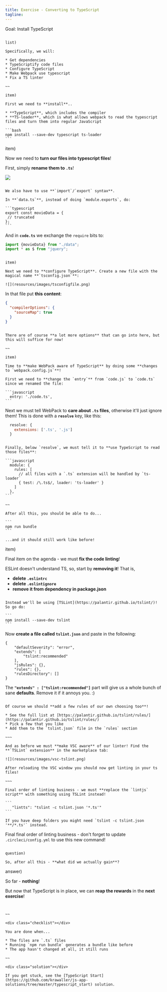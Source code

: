 ```yaml
---
title: Exercise - Converting to TypeScript
tagline:
---
```



<div class="goal"></div>

Goal: Install TypeScript

~~~

list)

Specifically, we will:

* Get dependencies
* TypeScriptify code files
* Configure TypeScript
* Make Webpack use typescript
* Fix a TS linter

~~

item)

First we need to **install**..

* **TypeScript**, which includes the compiler
* **TS-loader**, which is what allows webpack to read the typescript files and turn them into regular JavaScript

```bash
npm install --save-dev typescript ts-loader
```

~~~

item)

Now we need to **turn our files into typescript files**!

First, simply **rename them to `.ts`**!

![](resources/images/tsfiles.png)

~~~

We also have to use **`import`/`export` syntax**.

In **`data.ts`**, instead of doing `module.exports`, do:

```typescript
export const movieData = {
 // truncated
};
```

~~~

And in **`code.ts`** we exchange the `require` bits to:

```typescript
import {movieData} from "./data";
import * as $ from "jquery";
```

~~~

item)

Next we need to **configure TypeScript**. Create a new file with the magical name **`tsconfig.json`**:

![](resources/images/tsconfigfile.png)

~~~

In that file put **this content**:

```json
{
  "compilerOptions": {
    "sourceMap": true
  }
}
```

~~~

There are of course **a lot more options** that can go into here, but this will suffice for now!

~~

item)

Time to **make WebPack aware of TypeScript** by doing some **changes to `webpack.config.js`**!

First we need to **change the `entry`** from `code.js` to `code.ts` since we renamed the file:

```javascript
  entry: './code.ts',
```

~~~~

Next we must tell WebPack to **care about `.ts` files**, otherwise it'll just ignore them! This is done with a **`resolve`** key, like this:

```javascript
  resolve: {
    extensions: ['.ts', '.js']
  }
```

~~~

Finally, below `resolve`, we must tell it to **use TypeScript to read those files**:

```javascript 
  module: {
    rules: [
      // all files with a `.ts` extension will be handled by `ts-loader`
      { test: /\.ts$/, loader: 'ts-loader' }
    ]
  },
```

~~

After all this, you should be able to do...

```
npm run bundle
```

...and it should still work like before!

~~~

item)

Final item on the agenda - we must **fix the code linting**!

ESLint doesn't understand TS, so, start by **removing it**! That is,

* **delete `.eslintrc`**
* **delete `.eslintignore`**
* **remove it from dependency in package.json**

~~~

Instead we'll be using [TSLint](https://palantir.github.io/tslint/)! So go do:

```
npm install --save-dev tslint
```
~~~

Now **create a file called `tslint.json`** and paste in the following:

```
{
    "defaultSeverity": "error",
    "extends": [
        "tslint:recommended"
    ],
    "jsRules": {},
    "rules": {},
    "rulesDirectory": []
}
```

The **`"extends" : ["tslint:recommended"]`** part will give us a whole bunch of sane **defaults**. Remove it if it annoys you. :)
~~~~

Of course we should **add a few rules of our own choosing too**!

* See the full list at [https://palantir.github.io/tslint/rules/](https://palantir.github.io/tslint/rules/)
* Pick a few that you like
* Add them to the `tslint.json` file in the `rules` section

~~~

And as before we must **make VSC aware** of our linter! Find the **`TSLint` extension** in the marketplace tab:

![](resources/images/vsc-tslint.png)

After reloading the VSC window you should now get linting in your ts files!

~~~

Final order of linting business - we must **replace the `lintjs` script** with something using TSLint instead!

```
   "lintts": "tslint -c tslint.json '*.ts'"
```

If you have deep folders you might need `tslint -c tslint.json '**/*.ts'` instead.

~~~~

Final final order of linting business -  don't forget to update `.circleci/config.yml` to use this new command! 

~~~

question)

So, after all this - **what did we actually gain**?

~~~

answer)

So far - **nothing**!

But now that TypeScript is in place, we can **reap the rewards** in the **next exercise**!

~~~~


~~

<div class="checklist"></div>

You are done when...

* The files are `.ts` files
* Running `npm run bundle` generates a bundle like before
* The app hasn't changed at all, it still runs

~~

<div class="solution"></div>

If you get stuck, see the [TypeScript Start](https://github.com/krawaller/js-app-solutions/tree/master/typescript_start) solution.
